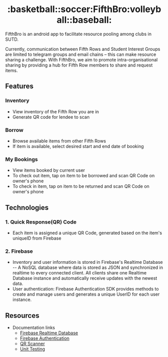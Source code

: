 <h1 align="center"> :basketball::soccer:FifthBro:volleyball::baseball: </h1>

FifthBro is an android app to facilitate resource pooling among clubs in SUTD. 

Currently, communication between Fifth Rows and Student Interest Groups are limited to telegram groups and email chains – this can make resource sharing a challenge.
With FifthBro, we aim to promote intra-organisational sharing by providing a hub for Fifth Row members to share and request items.


## Features

### Inventory
- View inventory of the Fifth Row you are in
- Generate QR code for lendee to scan

### Borrow
- Browse available items from other Fifth Rows
- If item is available, select desired start and end date of booking

### My Bookings
- View items booked by current user
- To check out item, tap on item to be borrowed and scan QR Code on owner's phone
- To check in item, tap on item to be returned and scan QR Code on owner's phone

## Technologies

### 1. Quick Response(QR) Code
- Each item is assigned a unique QR Code, generated based on the item's uniqueID from Firebase

### 2. Firebase
- Inventory and user information is stored in Firebase's Realtime Database -- A NoSQL database where data is stored as JSON and synchronized in realtime to every connected client. All clients share one Realtime Database instance and automatically receive updates with the newest data.
- User authentication: Firebase Authentication SDK provides methods to create and manage users and generates a unique UserID for each user instance.

## Resources

- Documentation links
  - [Firebase Realtime Database](https://firebase.google.com/docs/database)
  - [Firebase Authentication](https://firebase.google.com/docs/auth)
  - [QR Scanner](https://github.com/zxing/zxing)
  - [Unit Testing](https://developer.android.com/training/testing/local-tests)

